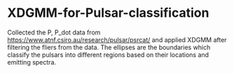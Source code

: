 # XDGMM-for-Pulsar-classification
Collected the P, P_dot data from https://www.atnf.csiro.au/research/pulsar/psrcat/ and applied XDGMM after filtering the fliers from the data.
The ellipses are the boundaries which classify the pulsars into different regions based on their locations and emitting spectra. 
